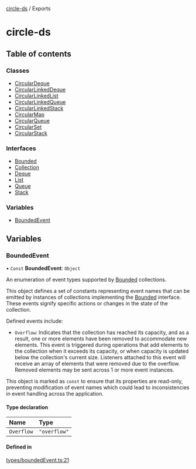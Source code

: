 [circle-ds](README.md) / Exports

# circle-ds

## Table of contents

### Classes

- [CircularDeque](classes/CircularDeque.md)
- [CircularLinkedDeque](classes/CircularLinkedDeque.md)
- [CircularLinkedList](classes/CircularLinkedList.md)
- [CircularLinkedQueue](classes/CircularLinkedQueue.md)
- [CircularLinkedStack](classes/CircularLinkedStack.md)
- [CircularMap](classes/CircularMap.md)
- [CircularQueue](classes/CircularQueue.md)
- [CircularSet](classes/CircularSet.md)
- [CircularStack](classes/CircularStack.md)

### Interfaces

- [Bounded](interfaces/Bounded.md)
- [Collection](interfaces/Collection.md)
- [Deque](interfaces/Deque.md)
- [List](interfaces/List.md)
- [Queue](interfaces/Queue.md)
- [Stack](interfaces/Stack.md)

### Variables

- [BoundedEvent](modules.md#boundedevent)

## Variables

### BoundedEvent

• `Const` **BoundedEvent**: `Object`

An enumeration of event types supported by [Bounded](interfaces/Bounded.md) collections.

This object defines a set of constants representing event names that can
be emitted by instances of collections implementing the [Bounded](interfaces/Bounded.md) interface.
These events signify specific actions or changes in the state of the collection.

Defined events include:
- `Overflow`: Indicates that the collection has reached its capacity, and
  as a result, one or more elements have been removed to accommodate new elements.
  This event is triggered during operations that add elements to the collection when
  it exceeds its capacity, or when capacity is updated below the collection's current
  size. Listeners attached to this event will receive an array of elements that were
  removed due to the overflow. Removed elements may be sent across 1 or more event
  instances.

This object is marked as `const` to ensure that its properties are read-only,
preventing modification of event names which could lead to inconsistencies in
event handling across the application.

#### Type declaration

| Name | Type |
| :------ | :------ |
| `Overflow` | ``"overflow"`` |

#### Defined in

[types/boundedEvent.ts:21](https://github.com/havelessbemore/circle-ds/blob/442493d/src/types/boundedEvent.ts#L21)
